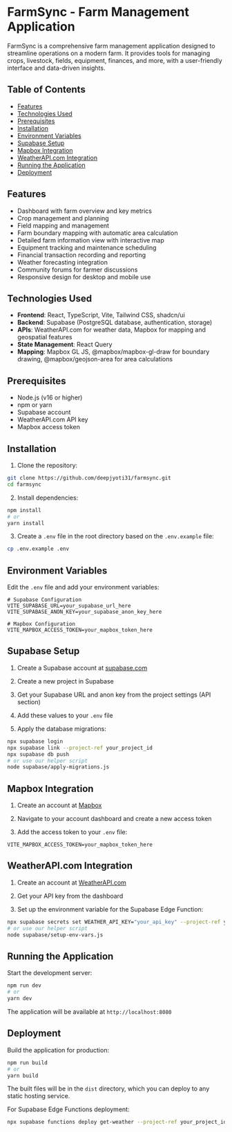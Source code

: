 # FarmSync - Farm Management Application

FarmSync is a comprehensive farm management application designed to streamline operations on a modern farm. It provides tools for managing crops, livestock, fields, equipment, finances, and more, with a user-friendly interface and data-driven insights.

## Table of Contents

- [Features](#features)
- [Technologies Used](#technologies-used)
- [Prerequisites](#prerequisites)
- [Installation](#installation)
- [Environment Variables](#environment-variables)
- [Supabase Setup](#supabase-setup)
- [Mapbox Integration](#mapbox-integration)
- [WeatherAPI.com Integration](#weatherapicom-integration)
- [Running the Application](#running-the-application)
- [Deployment](#deployment)

## Features

- Dashboard with farm overview and key metrics
- Crop management and planning
- Field mapping and management
- Farm boundary mapping with automatic area calculation
- Detailed farm information view with interactive map
- Equipment tracking and maintenance scheduling
- Financial transaction recording and reporting
- Weather forecasting integration
- Community forums for farmer discussions
- Responsive design for desktop and mobile use

## Technologies Used

- **Frontend**: React, TypeScript, Vite, Tailwind CSS, shadcn/ui
- **Backend**: Supabase (PostgreSQL database, authentication, storage)
- **APIs**: WeatherAPI.com for weather data, Mapbox for mapping and geospatial features
- **State Management**: React Query
- **Mapping**: Mapbox GL JS, @mapbox/mapbox-gl-draw for boundary drawing, @mapbox/geojson-area for area calculations

## Prerequisites

- Node.js (v16 or higher)
- npm or yarn
- Supabase account
- WeatherAPI.com API key
- Mapbox access token

## Installation

1. Clone the repository:

```sh
git clone https://github.com/deepjyoti31/farmsync.git
cd farmsync
```

2. Install dependencies:

```sh
npm install
# or
yarn install
```

3. Create a `.env` file in the root directory based on the `.env.example` file:

```sh
cp .env.example .env
```

## Environment Variables

Edit the `.env` file and add your environment variables:

```
# Supabase Configuration
VITE_SUPABASE_URL=your_supabase_url_here
VITE_SUPABASE_ANON_KEY=your_supabase_anon_key_here

# Mapbox Configuration
VITE_MAPBOX_ACCESS_TOKEN=your_mapbox_token_here
```

## Supabase Setup

1. Create a Supabase account at [supabase.com](https://supabase.com)

2. Create a new project in Supabase

3. Get your Supabase URL and anon key from the project settings (API section)

4. Add these values to your `.env` file

5. Apply the database migrations:

```sh
npx supabase login
npx supabase link --project-ref your_project_id
npx supabase db push
# or use our helper script
node supabase/apply-migrations.js
```

## Mapbox Integration

1. Create an account at [Mapbox](https://www.mapbox.com/)

2. Navigate to your account dashboard and create a new access token

3. Add the access token to your `.env` file:

```
VITE_MAPBOX_ACCESS_TOKEN=your_mapbox_token_here
```

## WeatherAPI.com Integration

1. Create an account at [WeatherAPI.com](https://www.weatherapi.com/)

2. Get your API key from the dashboard

3. Set up the environment variable for the Supabase Edge Function:

```sh
npx supabase secrets set WEATHER_API_KEY="your_api_key" --project-ref your_project_id
# or use our helper script
node supabase/setup-env-vars.js
```

## Running the Application

Start the development server:

```sh
npm run dev
# or
yarn dev
```

The application will be available at `http://localhost:8080`

## Deployment

Build the application for production:

```sh
npm run build
# or
yarn build
```

The built files will be in the `dist` directory, which you can deploy to any static hosting service.

For Supabase Edge Functions deployment:

```sh
npx supabase functions deploy get-weather --project-ref your_project_id
```
